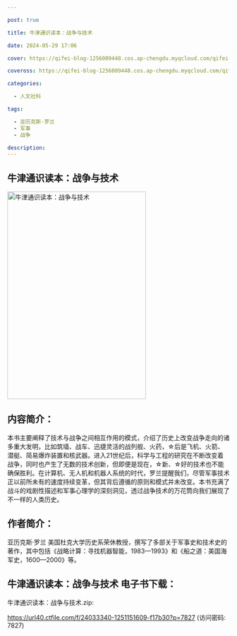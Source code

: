 ```yaml
---

post: true

title: 牛津通识读本：战争与技术

date: 2024-05-29 17:06

cover: https://qifei-blog-1256009448.cos.ap-chengdu.myqcloud.com/qifei-blog/65462a87c458853aef2f2571.jpg

coveross: https://qifei-blog-1256009448.cos.ap-chengdu.myqcloud.com/qifei-blog/65462a87c458853aef2f2571.jpg

categories:

  - 人文社科

tags:

  - 亚历克斯·罗兰
  - 军事
  - 战争

description:
---
```


## 牛津通识读本：战争与技术
<img alt="牛津通识读本：战争与技术 " class="aligncenter loaded" data-was-processed="true" decoding="async" fetchpriority="high" height="471" src="https://qifei-blog-1256009448.cos.ap-chengdu.myqcloud.com/qifei-blog/65462a87c458853aef2f2571.jpg " style="cursor: zoom-in;" width="314"/>

## 内容简介：

本书主要阐释了技术与战争之间相互作用的模式，介绍了历史上改变战争走向的诸多重大发明，比如筑墙、战车、迅捷灵活的战列舰、火药，☆后是飞机、火箭、潜艇、简易爆炸装置和核武器。进入21世纪后，科学与工程的研究在不断改变着战争，同时也产生了无数的技术创新，但即便是现在，☆新、☆好的技术也不能确保胜利。在计算机、无人机和机器人系统的时代，罗兰提醒我们，尽管军事技术正以前所未有的速度持续变革，但其背后遵循的原则和模式并未改变。本书充满了战斗的戏剧性描述和军事心理学的深刻洞见，透过战争技术的万花筒向我们展现了不一样的人类历史。

## 作者简介：

亚历克斯·罗兰 美国杜克大学历史系荣休教授，撰写了多部关于军事史和技术史的著作，其中包括《战略计算：寻找机器智能，1983—1993》和《船之道：美国海军史，1600—2000》等。

## 牛津通识读本：战争与技术 电子书下载：

牛津通识读本：战争与技术.zip: 

https://url40.ctfile.com/f/24033340-1251151609-f17b30?p=7827 (访问密码: 7827)
